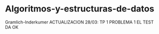# Algoritmos-y-estructuras-de-datos
Gramlich-Inderkumer
ACTUALIZACION 28/03: TP 1 PROBLEMA 1 EL TEST DA OK
